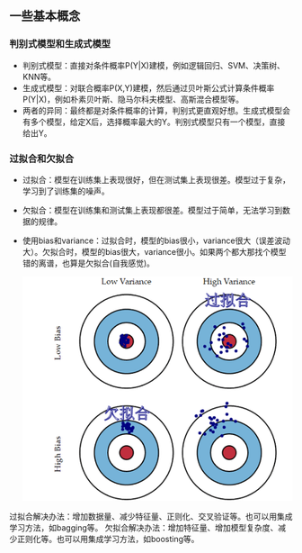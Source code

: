 ## 一些基本概念

### 判别式模型和生成式模型
- 判别式模型：直接对条件概率P(Y|X)建模，例如逻辑回归、SVM、决策树、KNN等。
- 生成式模型：对联合概率P(X,Y)建模，然后通过贝叶斯公式计算条件概率P(Y|X)，例如朴素贝叶斯、隐马尔科夫模型、高斯混合模型等。
- 两者的异同：最终都是对条件概率的计算，判别式更直观好想。生成式模型会有多个模型，给定X后，选择概率最大的Y。判别式模型只有一个模型，直接给出Y。

### 过拟合和欠拟合
- 过拟合：模型在训练集上表现很好，但在测试集上表现很差。模型过于复杂，学习到了训练集的噪声。
- 欠拟合：模型在训练集和测试集上表现都很差。模型过于简单，无法学习到数据的规律。
- 使用bias和variance：过拟合时，模型的bias很小，variance很大（误差波动大）。欠拟合时，模型的bias很大，variance很小。如果两个都大那找个模型错的离谱，也算是欠拟合(自我感觉)。

    ![](biasVariance.png)

过拟合解决办法：增加数据量、减少特征量、正则化、交叉验证等。也可以用集成学习方法，如bagging等。
欠拟合解决办法：增加特征量、增加模型复杂度、减少正则化等。也可以用集成学习方法，如boosting等。